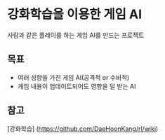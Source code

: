# 강화학습을 이용한 게임 AI
사람과 같은 플레이를 하는 게임 AI를 만드는 프로젝트

## 목표
 * 여러 성향을 가진 게임 AI(공격적 or 수비적)
 * 게임 내용이 업데이트되어도 영향을 덜 받는 AI

## 참고
[강화학습] (https://github.com/DaeHoonKang/rl/wiki)
